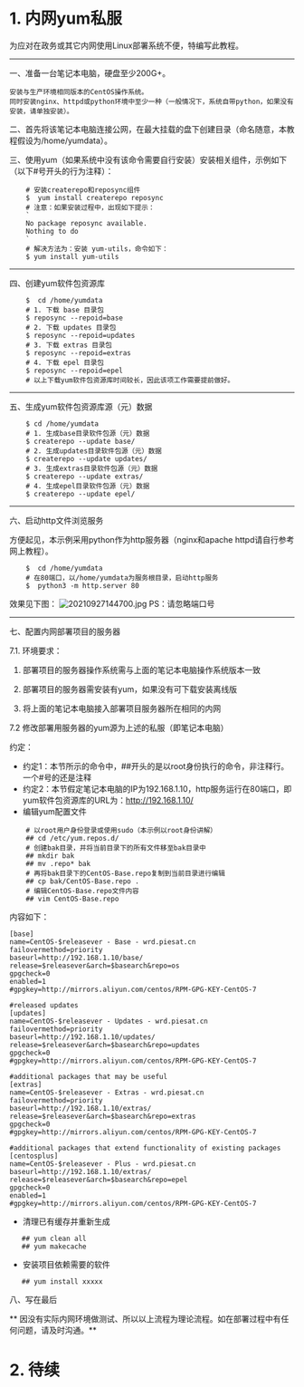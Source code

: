# 1. 内网yum私服


为应对在政务或其它内网使用Linux部署系统不便，特编写此教程。

----

一、准备一台笔记本电脑，硬盘至少200G+。

    安装与生产环境相同版本的CentOS操作系统。
    同时安装nginx、httpd或python环境中至少一种（一般情况下，系统自带python，如果没有安装，请单独安装）。


二、首先将该笔记本电脑连接公网，在最大挂载的盘下创建目录（命名随意，本教程假设为/home/yumdata）。


三、使用yum（如果系统中没有该命令需要自行安装）安装相关组件，示例如下（以下#号开头的行为注释）：

````
    # 安装createrepo和reposync组件
    $  yum install createrepo reposync
    # 注意：如果安装过程中，出现如下提示：
    `
    No package reposync available.
    Nothing to do
    `
    # 解决方法为：安装 yum-utils，命令如下：
    $ yum install yum-utils
````
---
四、创建yum软件包资源库

````
    $  cd /home/yumdata
    # 1. 下载 base 目录包
    $ reposync --repoid=base
    # 2. 下载 updates 目录包
    $ reposync --repoid=updates
    # 3. 下载 extras 目录包
    $ reposync --repoid=extras
    # 4. 下载 epel 目录包
    $ reposync --repoid=epel
    # 以上下载yum软件包资源库时间较长，因此该项工作需要提前做好。
````
---
五、生成yum软件包资源库源（元）数据

````
    $ cd /home/yumdata
    # 1. 生成base目录软件包源（元）数据
    $ createrepo --update base/
    # 2. 生成updates目录软件包源（元）数据
    $ createrepo --update updates/
    # 3. 生成extras目录软件包源（元）数据
    $ createrepo --update extras/
    # 4. 生成epel目录软件包源（元）数据
    $ createrepo --update epel/
````
---
六、启动http文件浏览服务

   方便起见，本示例采用python作为http服务器（nginx和apache httpd请自行参考网上教程）。
````
    $  cd /home/yumdata
    # 在80端口，以/home/yumdata为服务根目录，启动http服务
    $  python3 -m http.server 80
````
   效果见下图：
   ![20210927144700.jpg](/uploads/projects/wrd_dev_spec/16a89af51487ee03.jpg "20210927144700.jpg")
 PS：请忽略端口号

---

七、配置内网部署项目的服务器

  7.1. 环境要求：

   1. 部署项目的服务器操作系统需与上面的笔记本电脑操作系统版本一致
  
   2. 部署项目的服务器需安装有yum，如果没有可下载安装离线版
   
   3. 将上面的笔记本电脑接入部署项目服务器所在相同的内网

7.2 修改部署用服务器的yum源为上述的私服（即笔记本电脑）

约定：

   - 约定1：本节所示的命令中，##开头的是以root身份执行的命令，非注释行。一个#号的还是注释
   - 约定2：本节假定笔记本电脑的IP为192.168.1.10，http服务运行在80端口，即yum软件包资源库的URL为：http://192.168.1.10/
   - 编辑yum配置文件

````
    # 以root用户身份登录或使用sudo（本示例以root身份讲解）
    ## cd /etc/yum.repos.d/
    # 创建bak目录，并将当前目录下的所有文件移至bak目录中
    ## mkdir bak
    ## mv .repo* bak
    # 再将bak目录下的CentOS-Base.repo复制到当前目录进行编辑
    ## cp bak/CentOS-Base.repo .
    # 编辑CentOS-Base.repo文件内容
    ## vim CentOS-Base.repo
````
内容如下：

````
[base]
name=CentOS-$releasever - Base - wrd.piesat.cn
failovermethod=priority
baseurl=http://192.168.1.10/base/
release=$releasever&arch=$basearch&repo=os
gpgcheck=0
enabled=1
#gpgkey=http://mirrors.aliyun.com/centos/RPM-GPG-KEY-CentOS-7
 
#released updates 
[updates]
name=CentOS-$releasever - Updates - wrd.piesat.cn
failovermethod=priority
baseurl=http://192.168.1.10/updates/
release=$releasever&arch=$basearch&repo=updates
gpgcheck=0
#gpgkey=http://mirrors.aliyun.com/centos/RPM-GPG-KEY-CentOS-7
 
#additional packages that may be useful
[extras]
name=CentOS-$releasever - Extras - wrd.piesat.cn
failovermethod=priority
baseurl=http://192.168.1.10/extras/
release=$releasever&arch=$basearch&repo=extras
gpgcheck=0
#gpgkey=http://mirrors.aliyun.com/centos/RPM-GPG-KEY-CentOS-7

#additional packages that extend functionality of existing packages
[centosplus]
name=CentOS-$releasever - Plus - wrd.piesat.cn
baseurl=http://192.168.1.10/extras/
release=$releasever&arch=$basearch&repo=epel
gpgcheck=0
enabled=1
#gpgkey=http://mirrors.aliyun.com/centos/RPM-GPG-KEY-CentOS-7
````

- 清理已有缓存并重新生成

````
   ## yum clean all
   ## yum makecache
````
- 安装项目依赖需要的软件

````
   ## yum install xxxxx
````

八、写在最后

** 因没有实际内网环境做测试、所以以上流程为理论流程。如在部署过程中有任何问题，请及时沟通。**

# 2. 待续
